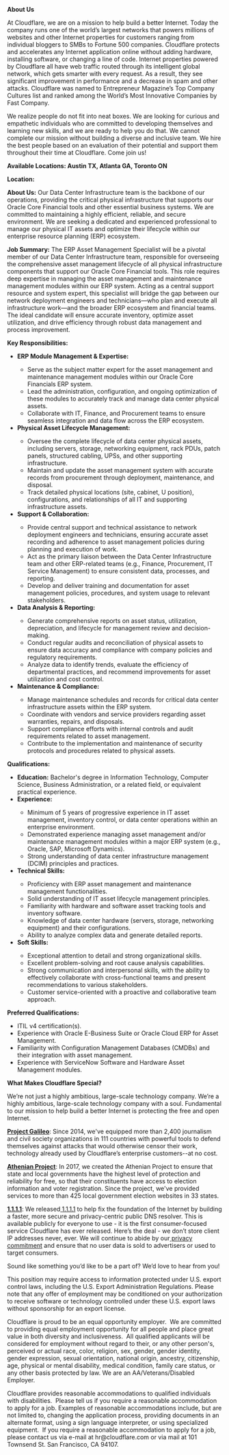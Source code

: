 <div class="content-intro">
	<div><strong>About Us</strong></div>
	<div>
		<p>At Cloudflare, we are on a mission to help build a better Internet. Today the company runs one of the world’s largest networks that powers millions of websites and other Internet properties for customers ranging from individual bloggers to SMBs to Fortune 500 companies. Cloudflare protects and accelerates any Internet application online without adding hardware, installing software, or changing a line of code. Internet properties powered by Cloudflare all have web traffic routed through its intelligent global network, which gets smarter with every request. As a result, they see significant improvement in performance and a decrease in spam and other attacks. Cloudflare was named to Entrepreneur Magazine’s Top Company Cultures list and ranked among the World’s Most Innovative Companies by Fast Company.&nbsp;</p>
		<p><span style="font-weight: 400;">We realize people do not fit into neat boxes. We are looking for curious and empathetic individuals who are committed to developing themselves and learning new skills, and we are ready to help you do that. We cannot complete our mission without building a diverse and inclusive team. We hire the best people based on an evaluation of their potential and support them throughout their time at Cloudflare. Come join us!&nbsp;</span></p>
	</div>
</div>
<p><strong>Available Locations: Austin TX, Atlanta GA, Toronto ON</strong></p>
<p><strong>Location:</strong></p>
<p><strong>About Us:</strong> Our Data Center Infrastructure team is the backbone of our operations, providing the critical physical infrastructure that supports our Oracle Core Financial tools and other essential business systems. We are committed to maintaining a highly efficient, reliable, and secure environment. We are seeking a dedicated and experienced professional to manage our physical IT assets and optimize their lifecycle within our enterprise resource planning (ERP) ecosystem.</p>
<p><strong>Job Summary:</strong> The ERP Asset Management Specialist will be a pivotal member of our Data Center Infrastructure team, responsible for overseeing the comprehensive asset management lifecycle of all physical infrastructure components that support our Oracle Core Financial tools. This role requires deep expertise in managing the asset management and maintenance management modules within our ERP system. Acting as a central support resource and system expert, this specialist will bridge the gap between our network deployment engineers and technicians—who plan and execute all infrastructure work—and the broader ERP ecosystem and financial teams. The ideal candidate will ensure accurate inventory, optimize asset utilization, and drive efficiency through robust data management and process improvement.</p>
<p><strong>Key Responsibilities:</strong></p>
<ul>
	<li><strong>ERP Module Management &amp; Expertise:</strong></li>
	<ul>
		<li>Serve as the subject matter expert for the asset management and maintenance management modules within our Oracle Core Financials ERP system.</li>
		<li>Lead the administration, configuration, and ongoing optimization of these modules to accurately track and manage data center physical assets.</li>
		<li>Collaborate with IT, Finance, and Procurement teams to ensure seamless integration and data flow across the ERP ecosystem.</li>
	</ul>
	<li><strong>Physical Asset Lifecycle Management:</strong></li>
	<ul>
		<li>Oversee the complete lifecycle of data center physical assets, including servers, storage, networking equipment, rack PDUs, patch panels, structured cabling, UPSs, and other supporting infrastructure.&nbsp;&nbsp;</li>
		<li>Maintain and update the asset management system with accurate records from procurement through deployment, maintenance, and disposal.&nbsp;&nbsp;</li>
		<li>Track detailed physical locations (site, cabinet, U position), configurations, and relationships of all IT and supporting infrastructure assets.&nbsp;&nbsp;</li>
	</ul>
	<li><strong>Support &amp; Collaboration:</strong></li>
	<ul>
		<li>Provide central support and technical assistance to network deployment engineers and technicians, ensuring accurate asset recording and adherence to asset management policies during planning and execution of work.&nbsp;&nbsp;</li>
		<li>Act as the primary liaison between the Data Center Infrastructure team and other ERP-related teams (e.g., Finance, Procurement, IT Service Management) to ensure consistent data, processes, and reporting.</li>
		<li>Develop and deliver training and documentation for asset management policies, procedures, and system usage to relevant stakeholders.&nbsp;&nbsp;</li>
	</ul>
	<li><strong>Data Analysis &amp; Reporting:</strong></li>
	<ul>
		<li>Generate comprehensive reports on asset status, utilization, depreciation, and lifecycle for management review and decision-making.&nbsp;&nbsp;</li>
		<li>Conduct regular audits and reconciliation of physical assets to ensure data accuracy and compliance with company policies and regulatory requirements.&nbsp;&nbsp;</li>
		<li>Analyze data to identify trends, evaluate the efficiency of departmental practices, and recommend improvements for asset utilization and cost control.&nbsp;&nbsp;</li>
	</ul>
	<li><strong>Maintenance &amp; Compliance:</strong></li>
	<ul>
		<li>Manage maintenance schedules and records for critical data center infrastructure assets within the ERP system.</li>
		<li>Coordinate with vendors and service providers regarding asset warranties, repairs, and disposals.&nbsp;&nbsp;</li>
		<li>Support compliance efforts with internal controls and audit requirements related to asset management.&nbsp;&nbsp;</li>
		<li>Contribute to the implementation and maintenance of security protocols and procedures related to physical assets.&nbsp;&nbsp;</li>
	</ul>
</ul>
<p><strong>Qualifications:</strong></p>
<ul>
	<li><strong>Education:</strong> Bachelor's degree in Information Technology, Computer Science, Business Administration, or a related field, or equivalent practical experience.&nbsp;&nbsp;</li>
	<li><strong>Experience:</strong></li>
	<ul>
		<li>Minimum of 5 years of progressive experience in IT asset management, inventory control, or data center operations within an enterprise environment.&nbsp;&nbsp;</li>
		<li>Demonstrated experience managing asset management and/or maintenance management modules within a major ERP system (e.g., Oracle, SAP, Microsoft Dynamics).</li>
		<li>Strong understanding of data center infrastructure management (DCIM) principles and practices.&nbsp;&nbsp;</li>
	</ul>
	<li><strong>Technical Skills:</strong></li>
	<ul>
		<li>Proficiency with ERP asset management and maintenance management functionalities.</li>
		<li>Solid understanding of IT asset lifecycle management principles.</li>
		<li>Familiarity with hardware and software asset tracking tools and inventory software.&nbsp;&nbsp;</li>
		<li>Knowledge of data center hardware (servers, storage, networking equipment) and their configurations.&nbsp;&nbsp;</li>
		<li>Ability to analyze complex data and generate detailed reports.</li>
	</ul>
	<li><strong>Soft Skills:</strong></li>
	<ul>
		<li>Exceptional attention to detail and strong organizational skills.&nbsp;&nbsp;</li>
		<li>Excellent problem-solving and root cause analysis capabilities.&nbsp;&nbsp;</li>
		<li>Strong communication and interpersonal skills, with the ability to effectively collaborate with cross-functional teams and present recommendations to various stakeholders.&nbsp;&nbsp;</li>
		<li>Customer service-oriented with a proactive and collaborative team approach.&nbsp;&nbsp;</li>
	</ul>
</ul>
<p><strong>Preferred Qualifications:</strong></p>
<ul>
	<li>ITIL v4 certification(s).&nbsp;&nbsp;</li>
	<li>Experience with Oracle E-Business Suite or Oracle Cloud ERP for Asset Management.</li>
	<li>Familiarity with Configuration Management Databases (CMDBs) and their integration with asset management.&nbsp;&nbsp;</li>
	<li>Experience with ServiceNow Software and Hardware Asset Management modules.&nbsp;</li>
</ul>
<div class="content-conclusion">
	<p><strong>What Makes Cloudflare Special?</strong></p>
	<p><span style="font-weight: 400;">We’re not just a highly ambitious, large-scale technology company. We’re a highly ambitious, large-scale technology company with a soul. Fundamental to our mission to help build a better Internet is protecting the free and open Internet.</span></p>
	<p><a href="https://blog.cloudflare.com/protecting-free-expression-online/"><strong>Project Galileo</strong></a><span style="font-weight: 400;">: Since 2014, we've equipped more than 2,400 journalism and civil society organizations in 111 countries with powerful tools to defend themselves against attacks that would otherwise censor their work, technology already used by Cloudflare’s enterprise customers--at no cost.</span></p>
	<p><strong><a href="https://www.cloudflare.com/athenian/">Athenian Project</a></strong><span style="font-weight: 400;">: In 2017, we created the Athenian Project to ensure that state and local governments have the highest level of protection and reliability for free, so that their constituents have access to election information and voter registration. Since the project, we've provided services to more than 425 local government election websites in 33 states.</span></p>
	<p><a href="https://1.1.1.1/"><strong>1.1.1.1</strong></a><span style="font-weight: 400;">: We released</span><a href="https://1.1.1.1/"> <span style="font-weight: 400;">1.1.1.1</span></a><span style="font-weight: 400;"> to help fix the foundation of the Internet by building a faster, more secure and privacy-centric public DNS resolver. This is available publicly for everyone to use - it is the first consumer-focused service Cloudflare has ever released. Here’s the deal - we don’t store client IP addresses never, ever. We will continue to abide by our</span><a href="https://developers.cloudflare.com/1.1.1.1/privacy/public-dns-resolver"> privacy commitment</a><span style="font-weight: 400;"> and ensure that no user data is sold to advertisers or used to target consumers.</span></p>
	<p><span style="font-weight: 400;">Sound like something you’d like to be a part of? We’d love to hear from you!</span></p>
	<p><span style="font-weight: 400;">This position may require access to information protected under U.S. export control laws, including the U.S. Export Administration Regulations. Please note that any offer of employment may be conditioned on your authorization to receive software or technology controlled under these U.S. export laws without sponsorship for an export license.</span></p>
	<p><span style="font-weight: 400;">Cloudflare is proud to be an equal opportunity employer. &nbsp;We are committed to providing equal employment opportunity for all people and place great value in both diversity and inclusiveness. &nbsp;All qualified applicants will be considered for employment without regard to their, or any other person's, perceived or actual</span> <span style="font-weight: 400;">race, color, religion, sex, gender, gender identity, gender expression, sexual orientation, national origin, ancestry, citizenship, age, physical or mental disability, medical condition, family care status, or any other basis protected by law. </span><span style="font-weight: 400;">We are an AA/Veterans/Disabled Employer.</span></p>
	<p><span style="font-weight: 400;">Cloudflare provides reasonable accommodations to qualified individuals with disabilities. &nbsp;Please tell us if you require a reasonable accommodation to apply for a job. Examples of reasonable accommodations include, but are not limited to, changing the application process, providing documents in an alternate format, using a sign language interpreter, or using specialized equipment. &nbsp;If you require a reasonable accommodation to apply for a job, please contact us via e-mail at </span><span style="font-weight: 400;">hr@cloudflare.com</span><span style="font-weight: 400;"> or via mail at 101 Townsend St. San Francisco, CA 94107.</span></p>
</div>